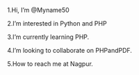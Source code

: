 1.Hi, I’m @Myname50

2.I’m interested in Python and PHP

3.I’m currently learning PHP.

4.I’m looking to collaborate on PHPandPDF.

5.How to reach me at Nagpur.

<!---
Myname50/Myname50 is a ✨ special ✨ repository because its `README.md` (this file) appears on your GitHub profile.
You can click the Preview link to take a look at your changes.
--->
